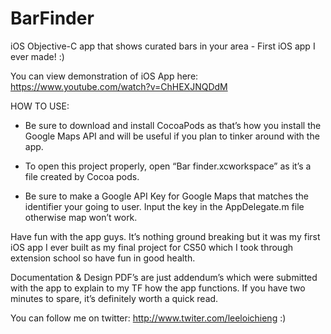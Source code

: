 # BarFinder
iOS Objective-C app that shows curated bars in your area - First iOS app I ever made! :)


You can view demonstration of iOS App here: https://www.youtube.com/watch?v=ChHEXJNQDdM

HOW TO USE:
- Be sure to download and install CocoaPods as that’s how you install the Google Maps API and will be useful if you plan to tinker around with the app.

- To open this project properly, open “Bar finder.xcworkspace” as it’s a file created by Cocoa pods. 

- Be sure to make a Google API Key for Google Maps that matches the identifier your going to user. Input the key in the AppDelegate.m file otherwise map won’t work.


Have fun with the app guys. It’s nothing ground breaking but it was my first iOS app I ever built as my final project for CS50 which I took through extension school so have fun in good health.

Documentation & Design PDF’s are just addendum’s which were submitted with the app to explain to my TF how the app functions. If you have two minutes to spare, it’s definitely worth a quick read.

You can follow me on twitter: http://www.twiter.com/leeloichieng :) 
